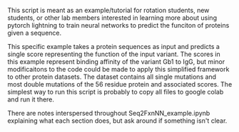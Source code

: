 This script is meant as an example/tutorial for rotation students, new students, or other lab members interested in learning more about using pytorch lightning to train neural networks to predict the funciton of proteins given a sequence. 

This specific example takes a protein sequences as input and predicts a single score representing the function of the input variant. The scores in this example represent binding affinity of the variant Gb1 to IgG, but minor modificaitons to the code could be made to apply this simplified framework to other protein datasets. The dataset contains all single mutations and most double mutations of the 56 residue protein and associated scores. The simplest way to run this script is probably to copy all files to google colab and run it there.

There are notes interspersed throughout Seq2FxnNN_example.ipynb explaining what each section does, but ask around if something isn't clear.
